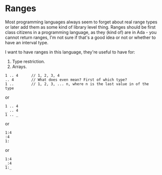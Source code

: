 # Ranges

Most programming languages always seem to forget about real range types or later add them as some kind of library level thing. Ranges should be first class citizens in a programming language, as they (kind of) are in Ada - you cannot return ranges, I'm not sure if that's a good idea or not or whether to have an interval type.

I want to have ranges in this language, they're useful to have for:

1. Type restriction.
2. Arrays.

```
1 .. 4      // 1, 2, 3, 4
.. 4        // What does even mean? First of which type?
1 ..        // 1, 2, 3, ... n, where n is the last value in of the type
```

or

```
1 .. 4
_ .. 4
1 .. _
```

or

```
1:4
:4
1:
````

or

```
1:4
_:4
1:_
````

